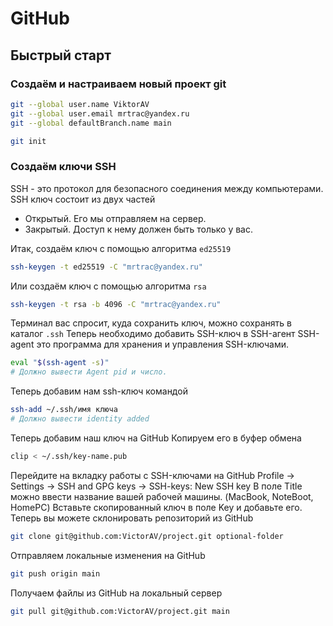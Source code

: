 # GitHub

## Быстрый старт
### Создаём и настраиваем новый проект git
```bash
git --global user.name ViktorAV
git --global user.email mrtrac@yandex.ru
git --global defaultBranch.name main

git init
```

### Создаём ключи SSH
SSH - это протокол для безопасного соединения между компьютерами.
SSH ключ состоит из двух частей
- Открытый.
  Его мы отправляем на сервер.
- Закрытый.
  Доступ к нему должен быть только у вас.

Итак, создаём ключ с помощью алгоритма `ed25519`
```bash
ssh-keygen -t ed25519 -C "mrtrac@yandex.ru"
```
Или создаём ключ с помощью алгоритма `rsa`
```bash
ssh-keygen -t rsa -b 4096 -C "mrtrac@yandex.ru"
```
Терминал вас спросит, куда сохранить ключ, можно сохранять в каталог `.ssh`
Теперь необходимо добавить SSH-ключ в SSH-агент
SSH-agent это программа для хранения и управления SSH-ключами.
```bash
eval "$(ssh-agent -s)"
# Должно вывести Agent pid и число.
```
Теперь добавим нам ssh-ключ командой
```bash
ssh-add ~/.ssh/имя ключа
# Должно вывести identity added
```
Теперь добавим наш ключ на GitHub
Копируем его в буфер обмена
```bash
clip < ~/.ssh/key-name.pub
```
Перейдите на вкладку работы с SSH-ключами на GitHub
Profile -> Settings -> SSH and GPG keys -> SSH-keys: New SSH key
В поле Title можно ввести название вашей рабочей машины. (MacBook, NoteBoot, HomePC)
Вставьте скопированный ключ в поле Key и добавьте его.
Теперь вы можете склонировать репозиторий из GitHub
```bash
git clone git@github.com:VictorAV/project.git optional-folder
```
Отправляем локальные изменения на GitHub
```bash
git push origin main
```
Получаем файлы из GitHub на локальный сервер
```bash
git pull git@github.com:VictorAV/project.git main
```
